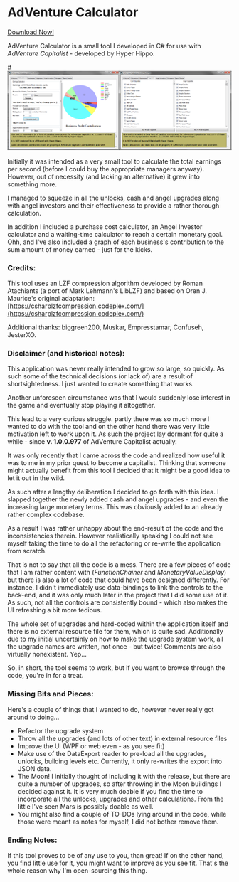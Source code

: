 # AdVenture Calculator

[Download Now!](https://github.com/TrapperHell/AdVentureCalculator/releases/tag/1.0)

AdVenture Calculator is a small tool I developed in C# for use with *AdVenture Capitalist* - developed by Hyper Hippo.

#![Screenshot](Screenshot.png?raw=true)

Initially it was intended as a very small tool to calculate the total earnings per second (before I could buy the appropriate managers anyway). However, out of necessity (and lacking an alternative) it grew into something more.

I managed to squeeze in all the unlocks, cash and angel upgrades along with angel investors and their effectiveness to provide a rather thorough calculation.

In addition I included a purchase cost calculator, an Angel Investor calculator and a waiting-time calculator to reach a certain monetary goal. Ohh, and I've also included a graph of each business's contribution to the sum amount of money earned - just for the kicks.

### Credits:

This tool uses an LZF compression algorithm developed by Roman Atachiants (a port of Mark Lehmann's LibLZF) and based on Oren J. Maurice's original adaptation: [https://csharplzfcompression.codeplex.com/](https://csharplzfcompression.codeplex.com/)

Additional thanks: biggreen200, Muskar, Empresstamar, Confuseh, JesterXO.

### Disclaimer (and historical notes):

This application was never really intended to grow so large, so quickly. As such some of the technical decisions (or lack of) are a result of shortsightedness. I just wanted to create something that works.

Another unforeseen circumstance was that I would suddenly lose interest in the game and eventually stop playing it altogether.

This lead to a very curious struggle. partly there was so much more I wanted to do with the tool and on the other hand there was very little motivation left to work upon it. As such the project lay dormant for quite a while - since **v. 1.0.0.977** of AdVenture Capitalist actually.

It was only recently that I came across the code and realized how useful it was to me in my prior quest to become a capitalist. Thinking that someone might actually benefit from this tool I decided that it might be a good idea to let it out in the wild.

As such after a lengthy deliberation I decided to go forth with this idea. I slapped together the newly added cash and angel upgrades - and even the increasing large monetary terms. This was obviously added to an already rather complex codebase.

As a result I was rather unhappy about the end-result of the code and the inconsistencies therein. However realistically speaking I could not see myself taking the time to do all the refactoring or re-write the application from scratch.

That is not to say that all the code is a mess. There are a few pieces of code that I am rather content with (*FunctionChainer* and *MonetaryValueDisplay*) but there is also a lot of code that could have been designed differently. For instance, I didn't immediately use data-bindings to link the controls to the back-end, and it was only much later in the project that I did some use of it. As such, not all the controls are consistently bound - which also makes the UI refreshing a bit more tedious.

The whole set of upgrades and hard-coded within the application itself and there is no external resource file for them, which is quite sad. Additionally due to my initial uncertainly on how to make the upgrade system work, all the upgrade names are written, not once - but twice! Comments are also virtually nonexistent. Yep...

So, in short, the tool seems to work, but if you want to browse through the code, you're in for a treat.



### Missing Bits and Pieces:

Here's a couple of things that I wanted to do, however never really got around to doing...

* Refactor the upgrade system
* Throw all the upgrades (and lots of other text) in external resource files
* Improve the UI (WPF or web even - as you see fit)
* Make use of the DataExport reader to pre-load all the upgrades, unlocks, building levels etc. Currently, it only re-writes the export into JSON data.
* The Moon! I initially thought of including it with the release, but there are quite a number of upgrades, so after throwing in the Moon buildings I decided against it. It is very much doable if you find the time to incorporate all the unlocks, upgrades and other calculations. From the little I've seen Mars is possibly doable as well.
* You might also find a couple of TO-DOs lying around in the code, while those were meant as notes for myself, I did not bother remove them.


### Ending Notes:

If this tool proves to be of any use to you, than great! If on the other hand, you find little use for it, you might want to improve as you see fit. That's the whole reason why I'm open-sourcing this thing.
